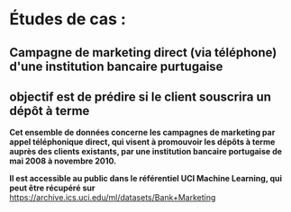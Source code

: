 # **Études de cas :** 

## **Campagne de marketing direct (via téléphone) d'une institution bancaire purtugaise**

## **objectif est de prédire si le client souscrira un dépôt à terme**


**Cet ensemble de données concerne les campagnes de marketing par appel téléphonique direct, qui visent à promouvoir les dépôts à terme auprès des clients existants, par une institution bancaire portugaise de mai 2008 à novembre 2010.**

**Il est accessible au public dans le référentiel UCI Machine Learning, qui peut être récupéré sur** https://archive.ics.uci.edu/ml/datasets/Bank+Marketing



